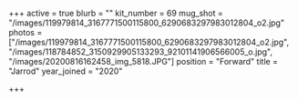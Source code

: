 +++
active = true
blurb = ""
kit_number = 69
mug_shot = "/images/119979814_3167771500115800_6290683297983012804_o2.jpg"
photos = ["/images/119979814_3167771500115800_6290683297983012804_o2.jpg", "/images/118784852_3150929905133293_92101141906566005_o.jpg", "/images/20200816162458_img_5818.JPG"]
position = "Forward"
title = "Jarrod"
year_joined = "2020"

+++
